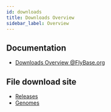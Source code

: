 ```yaml
---
id: downloads
title: Downloads Overview
sidebar_label: Overview
---
```


## Documentation

* [Downloads Overview @FlyBase.org](https://wiki.flybase.org/wiki/FlyBase:Downloads_Overview)

## File download site

* [Releases](http://s3ftp.flybase.org/releases/)
* [Genomes](http://s3ftp.flybase.org/genomes/)
